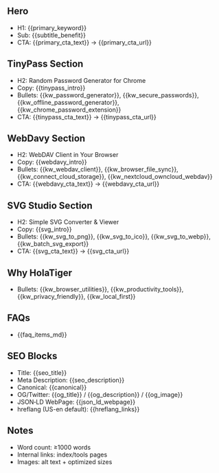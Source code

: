 ## Hero
- H1: {{primary_keyword}}
- Sub: {{subtitle_benefit}}
- CTA: {{primary_cta_text}} → {{primary_cta_url}}

## TinyPass Section
- H2: Random Password Generator for Chrome
- Copy: {{tinypass_intro}}
- Bullets: {{kw_password_generator}}, {{kw_secure_passwords}}, {{kw_offline_password_generator}}, {{kw_chrome_password_extension}}
- CTA: {{tinypass_cta_text}} → {{tinypass_cta_url}}

## WebDavy Section
- H2: WebDAV Client in Your Browser
- Copy: {{webdavy_intro}}
- Bullets: {{kw_webdav_client}}, {{kw_browser_file_sync}}, {{kw_connect_cloud_storage}}, {{kw_nextcloud_owncloud_webdav}}
- CTA: {{webdavy_cta_text}} → {{webdavy_cta_url}}

## SVG Studio Section
- H2: Simple SVG Converter & Viewer
- Copy: {{svg_intro}}
- Bullets: {{kw_svg_to_png}}, {{kw_svg_to_ico}}, {{kw_svg_to_webp}}, {{kw_batch_svg_export}}
- CTA: {{svg_cta_text}} → {{svg_cta_url}}

## Why HolaTiger
- Bullets: {{kw_browser_utilities}}, {{kw_productivity_tools}}, {{kw_privacy_friendly}}, {{kw_local_first}}

## FAQs
- {{faq_items_md}}

## SEO Blocks
- Title: {{seo_title}}
- Meta Description: {{seo_description}}
- Canonical: {{canonical}}
- OG/Twitter: {{og_title}} / {{og_description}} / {{og_image}}
- JSON‑LD WebPage: {{json_ld_webpage}}
- hreflang (US-en default): {{hreflang_links}}

## Notes
- Word count: ≥1000 words
- Internal links: index/tools pages
- Images: alt text + optimized sizes
